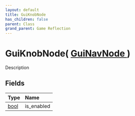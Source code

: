 ```yaml
---
layout: default
title: GuiKnobNode
has_children: false
parent: Class
grand_parent: Game Reflection
---
```

# GuiKnobNode( [ GuiNavNode ](/riftbreaker-wiki/docs/game-reflection/classes/gui_nav_node/) )
Description 

## Fields

| Type | Name |
|:----------|:--------------|
| [bool](/riftbreaker-wiki/docs/game-reflection/components/bool/) | is_enabled |

